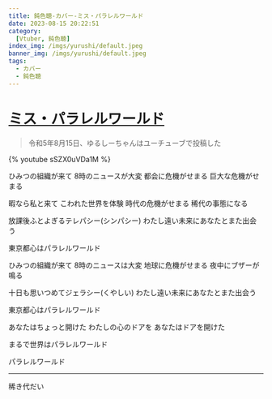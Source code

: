 ```yaml
---
title: 鈍色聴-カバー-ミス・パラレルワールド
date: 2023-08-15 20:22:51
category:
  [Vtuber, 鈍色聴]
index_img: /imgs/yurushi/default.jpeg
banner_img: /imgs/yurushi/default.jpeg
tags:
  - カバー
  - 鈍色聴
---
```


<script src='/js/diy/resize-ifram.js'></script>

# [ミス・パラレルワールド](https://www.youtube.com/watch?v=oK_K400e-0I)

> 令和5年8月15日、ゆるしーちゃんはユーチューブで投稿した

{% youtube sSZX0uVDa1M %}

ひみつの組織が来て
8時のニュースが大変
都会に危機がせまる
巨大な危機がせまる

暇なら私と来て
こわれた世界を体験
時代の危機がせまる
稀代の事態になる

放課後ふとよぎるテレパシー(シンパシー)
わたし遠い未来にあなたとまた出会う

東京都心はパラレルワールド

ひみつの組織が来て
8時のニュースは大変
地球に危機がせまる
夜中にブザーが鳴る

十日も思いつめてジェラシー(くやしい)
わたし遠い未来にあなたとまた出会う

東京都心はパラレルワールド

あなたはちょっと開けた
わたしの心のドアを
あなたはドアを開けた

まるで世界はパラレルワールド

パラレルワールド

- - -

稀き代だい
